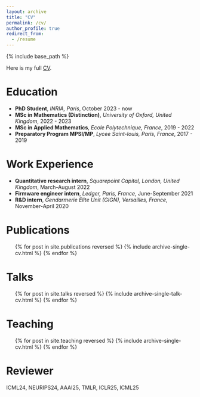 ```yaml
---
layout: archive
title: "CV"
permalink: /cv/
author_profile: true
redirect_from:
  - /resume
---
```


{% include base_path %}

Here is my full [CV](/files/dario_resume.pdf).

# Education

* **PhD Student**, *INRIA, Paris*, October 2023 - now
* **MSc in Mathematics (Distinction)**, *University of Oxford, United Kingdom*, 2022 - 2023
* **MSc in Applied Mathematics**, *Ecole Polytechnique, France*, 2019 - 2022
* **Preparatory Program MPSI/MP**, *Lycee Saint-louis, Paris, France*, 2017 - 2019

# Work Experience

* **Quantitative research intern**, *Squarepoint Capital, London, United Kingdom*, March-August 2022
* **Firmware engineer intern**, *Ledger, Paris, France*, June-September 2021
* **R&D intern**, *Gendarmerie Elite Unit (GIGN), Versailles, France*, November-April 2020

# Publications
  <ul>{% for post in site.publications reversed %}
    {% include archive-single-cv.html %}
  {% endfor %}</ul>
  
# Talks
  <ul>{% for post in site.talks reversed %}
    {% include archive-single-talk-cv.html  %}
  {% endfor %}</ul>
  
# Teaching
  <ul>{% for post in site.teaching reversed %}
    {% include archive-single-cv.html %}
  {% endfor %}</ul>

# Reviewer
ICML24, NEURIPS24, AAAI25, TMLR, ICLR25, ICML25